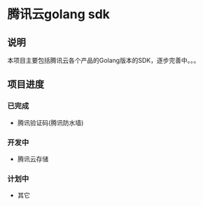 # 腾讯云golang sdk

## 说明

本项目主要包括腾讯云各个产品的Golang版本的SDK，逐步完善中。。。

## 项目进度

### 已完成

* 腾讯验证码(腾讯防水墙)

### 开发中

* 腾讯云存储

### 计划中

* 其它


